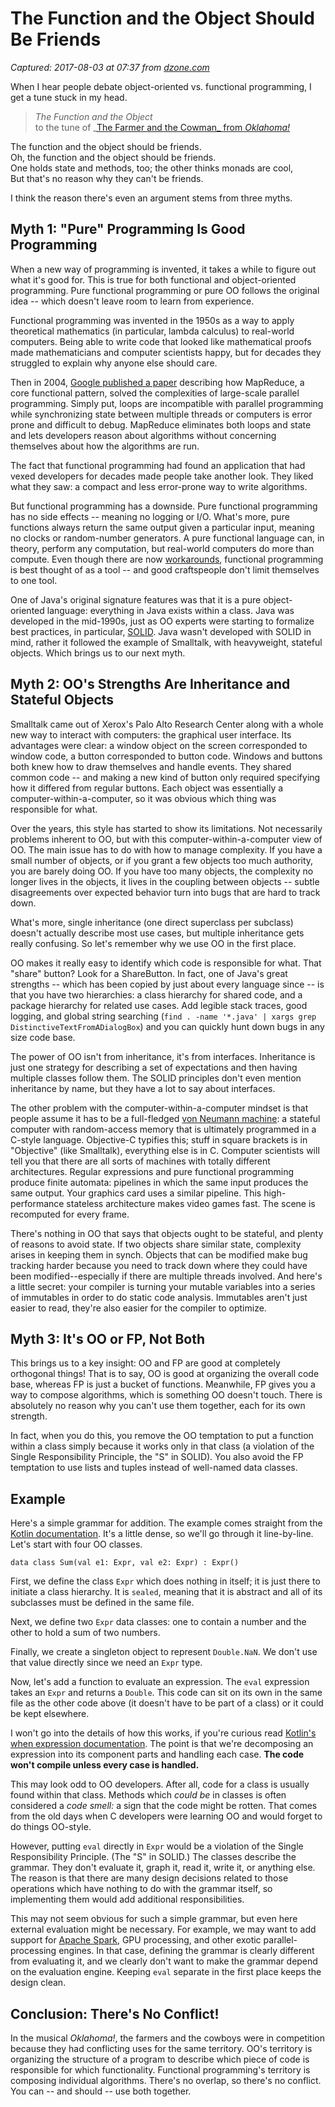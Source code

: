 # The Function and the Object Should Be Friends

_Captured: 2017-08-03 at 07:37 from [dzone.com](https://dzone.com/articles/the-function-and-the-object-should-be-friends?edition=0&utm_source=Weekly%20Digest&utm_medium=email&utm_campaign=java%202017-08-02)_

When I hear people debate object-oriented vs. functional programming, I get a tune stuck in my head.

> _The Function and the Object_   
to the tune of _[The Farmer and the Cowman_ from _Oklahoma!_](https://duckduckgo.com/?q=the+farmer+and+the+cowman&t=hb&ia=lyrics)   
  
The function and the object should be friends.   
Oh, the function and the object should be friends.   
One holds state and methods, too; the other thinks monads are cool,   
But that's no reason why they can't be friends. 

I think the reason there's even an argument stems from three myths.

## Myth 1: "Pure" Programming Is Good Programming

When a new way of programming is invented, it takes a while to figure out what it's good for. This is true for both functional and object-oriented programming. Pure functional programming or pure OO follows the original idea -- which doesn't leave room to learn from experience.

Functional programming was invented in the 1950s as a way to apply theoretical mathematics (in particular, lambda calculus) to real-world computers. Being able to write code that looked like mathematical proofs made mathematicians and computer scientists happy, but for decades they struggled to explain why anyone else should care.

Then in 2004, [Google published a paper](https://research.google.com/archive/mapreduce.html) describing how MapReduce, a core functional pattern, solved the complexities of large-scale parallel programming. Simply put, loops are incompatible with parallel programming while synchronizing state between multiple threads or computers is error prone and difficult to debug. MapReduce eliminates both loops and state and lets developers reason about algorithms without concerning themselves about how the algorithms are run.

The fact that functional programming had found an application that had vexed developers for decades made people take another look. They liked what they saw: a compact and less error-prone way to write algorithms.

But functional programming has a downside. Pure functional programming has no side effects -- meaning no logging or I/O. What's more, pure functions always return the same output given a particular input, meaning no clocks or random-number generators. A pure functional language can, in theory, perform any computation, but real-world computers do more than compute. Even though there are now [workarounds](https://en.wikipedia.org/wiki/Monad_\(functional_programming\)), functional programming is best thought of as a tool -- and good craftspeople don't limit themselves to one tool.

One of Java's original signature features was that it is a pure object-oriented language: everything in Java exists within a class. Java was developed in the mid-1990s, just as OO experts were starting to formalize best practices, in particular, [SOLID](https://zeroturnaround.com/rebellabs/object-oriented-design-principles-and-the-5-ways-of-creating-solid-applications/). Java wasn't developed with SOLID in mind, rather it followed the example of Smalltalk, with heavyweight, stateful objects. Which brings us to our next myth.

## Myth 2: OO's Strengths Are Inheritance and Stateful Objects

Smalltalk came out of Xerox's Palo Alto Research Center along with a whole new way to interact with computers: the graphical user interface. Its advantages were clear: a window object on the screen corresponded to window code, a button corresponded to button code. Windows and buttons both knew how to draw themselves and handle events. They shared common code -- and making a new kind of button only required specifying how it differed from regular buttons. Each object was essentially a computer-within-a-computer, so it was obvious which thing was responsible for what.

Over the years, this style has started to show its limitations. Not necessarily problems inherent to OO, but with this computer-within-a-computer view of OO. The main issue has to do with how to manage complexity. If you have a small number of objects, or if you grant a few objects too much authority, you are barely doing OO. If you have too many objects, the complexity no longer lives in the objects, it lives in the coupling between objects -- subtle disagreements over expected behavior turn into bugs that are hard to track down.

What's more, single inheritance (one direct superclass per subclass) doesn't actually describe most use cases, but multiple inheritance gets really confusing. So let's remember why we use OO in the first place.

OO makes it really easy to identify which code is responsible for what. That "share" button? Look for a ShareButton. In fact, one of Java's great strengths -- which has been copied by just about every language since -- is that you have two hierarchies: a class hierarchy for shared code, and a package hierarchy for related use cases. Add legible stack traces, good logging, and global string searching (`find . -name '*.java' | xargs grep DistinctiveTextFromADialogBox`) and you can quickly hunt down bugs in any size code base.

The power of OO isn't from inheritance, it's from interfaces. Inheritance is just one strategy for describing a set of expectations and then having multiple classes follow them. The SOLID principles don't even mention inheritance by name, but they have a lot to say about interfaces.

The other problem with the computer-within-a-computer mindset is that people assume it has to be a full-fledged [von Neumann machine](https://en.wikipedia.org/wiki/Von_Neumann_architecture): a stateful computer with random-access memory that is ultimately programmed in a C-style language. Objective-C typifies this; stuff in square brackets is in "Objective" (like Smalltalk), everything else is in C. Computer scientists will tell you that there are all sorts of machines with totally different architectures. Regular expressions and pure functional programming produce finite automata: pipelines in which the same input produces the same output. Your graphics card uses a similar pipeline. This high-performance stateless architecture makes video games fast. The scene is recomputed for every frame.

There's nothing in OO that says that objects ought to be stateful, and plenty of reasons to avoid state. If two objects share similar state, complexity arises in keeping them in synch. Objects that can be modified make bug tracking harder because you need to track down where they could have been modified--especially if there are multiple threads involved. And here's a little secret: your compiler is turning your mutable variables into a series of immutables in order to do static code analysis. Immutables aren't just easier to read, they're also easier for the compiler to optimize.

## Myth 3: It's OO or FP, Not Both

This brings us to a key insight: OO and FP are good at completely orthogonal things! That is to say, OO is good at organizing the overall code base, whereas FP is just a bucket of functions. Meanwhile, FP gives you a way to compose algorithms, which is something OO doesn't touch. There is absolutely no reason why you can't use them together, each for its own strength.

In fact, when you do this, you remove the OO temptation to put a function within a class simply because it works only in that class (a violation of the Single Responsibility Principle, the "S" in SOLID). You also avoid the FP temptation to use lists and tuples instead of well-named data classes.

## Example

Here's a simple grammar for addition. The example comes straight from the [Kotlin documentation](http://kotlinlang.org/docs/reference/sealed-classes.html). It's a little dense, so we'll go through it line-by-line. Let's start with four OO classes.
    
    
    data class Sum(val e1: Expr, val e2: Expr) : Expr()

First, we define the class `Expr` which does nothing in itself; it is just there to initiate a class hierarchy. It is `sealed`, meaning that it is abstract and all of its subclasses must be defined in the same file.

Next, we define two `Expr` data classes: one to contain a number and the other to hold a sum of two numbers.

Finally, we create a singleton object to represent `Double.NaN`. We don't use that value directly since we need an `Expr` type.

Now, let's add a function to evaluate an expression. The `eval` expression takes an `Expr` and returns a `Double`. This code can sit on its own in the same file as the other code above (it doesn't have to be part of a class) or it could be kept elsewhere.

I won't go into the details of how this works, if you're curious read [Kotlin's when expression documentation](http://kotlinlang.org/docs/reference/control-flow.html#when-expression). The point is that we're decomposing an expression into its component parts and handling each case. **The code won't compile unless every case is handled.**

This may look odd to OO developers. After all, code for a class is usually found within that class. Methods which _could be_ in classes is often considered a _code smell:_ a sign that the code might be rotten. That comes from the old days when C developers were learning OO and would forget to do things OO-style.

However, putting `eval` directly in `Expr` would be a violation of the Single Responsibility Principle. (The "S" in SOLID.) The classes describe the grammar. They don't evaluate it, graph it, read it, write it, or anything else. The reason is that there are many design decisions related to those operations which have nothing to do with the grammar itself, so implementing them would add additional responsibilities.

This may not seem obvious for such a simple grammar, but even here external evaluation might be necessary. For example, we may want to add support for [Apache Spark](https://spark.apache.org/), GPU processing, and other exotic parallel-processing engines. In that case, defining the grammar is clearly different from evaluating it, and we clearly don't want to make the grammar depend on the evaluation engine. Keeping `eval` separate in the first place keeps the design clean.

## Conclusion: There's No Conflict!

In the musical _Oklahoma!_, the farmers and the cowboys were in competition because they had conflicting uses for the same territory. OO's territory is organizing the structure of a program to describe which piece of code is responsible for which functionality. Functional programming's territory is composing individual algorithms. There's no overlap, so there's no conflict. You can -- and should -- use both together.
